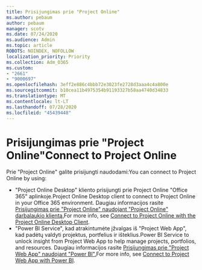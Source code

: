 ```yaml
---
title: Prisijungimas prie "Project Online"
ms.author: pebaum
author: pebaum
manager: scotv
ms.date: 07/24/2020
ms.audience: Admin
ms.topic: article
ROBOTS: NOINDEX, NOFOLLOW
localization_priority: Priority
ms.collection: Adm_O365
ms.custom:
- "2661"
- "9000697"
ms.openlocfilehash: 3eff2e886c4bbb72e3023fe2728d3aaa4c4a800e
ms.sourcegitcommit: b10cea11b4975354b91193327b58aa4740d34833
ms.translationtype: MT
ms.contentlocale: lt-LT
ms.lasthandoff: 07/28/2020
ms.locfileid: "45439448"
---
```

# <a name="connect-to-project-online"></a><span data-ttu-id="442de-102">Prisijungimas prie "Project Online"</span><span class="sxs-lookup"><span data-stu-id="442de-102">Connect to Project Online</span></span>

<span data-ttu-id="442de-103">Prie "Project Online" galite prisijungti naudodami:</span><span class="sxs-lookup"><span data-stu-id="442de-103">You can connect to Project Online by using:</span></span>

- <span data-ttu-id="442de-104">"Project Online Desktop" kliento prisijungti prie Project Online "Office 365" aplinkoje.</span><span class="sxs-lookup"><span data-stu-id="442de-104">Project Online Desktop client to connect to Project Online in your Office 365 environment.</span></span> <span data-ttu-id="442de-105">Daugiau informacijos rasite [Prisijungimas prie "Project Online" naudojant "Project Online" darbalaukio klientą.](https://docs.microsoft.com/projectonline/connect-to-project-online-with-the-project-online-desktop-client)</span><span class="sxs-lookup"><span data-stu-id="442de-105">For more info, see [Connect to Project Online with the Project Online Desktop Client](https://docs.microsoft.com/projectonline/connect-to-project-online-with-the-project-online-desktop-client).</span></span>  
- <span data-ttu-id="442de-106">"Power BI Service", kad atrakintumėte įžvalgas iš "Project Web App", kad padėtų valdyti projektus, portfelius ir išteklius.</span><span class="sxs-lookup"><span data-stu-id="442de-106">Power BI Service to unlock insight from Project Web App to help manage projects, portfolios, and resources.</span></span> <span data-ttu-id="442de-107">Daugiau informacijos rasite [Prisijungimas prie "Project Web App" naudojant "Power BI".](https://docs.microsoft.com/power-bi/service-connect-to-project-online)</span><span class="sxs-lookup"><span data-stu-id="442de-107">For more info, see [Connect to Project Web App with Power BI](https://docs.microsoft.com/power-bi/service-connect-to-project-online).</span></span>  